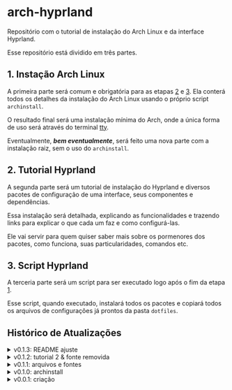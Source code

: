 # arch-hyprland #

Repositório com o tutorial de instalação do Arch Linux e da interface Hyprland.

Esse repositório está dividido em três partes.


## 1. Instação Arch Linux ##
A primeira parte será comum e obrigatória para as etapas [2](#2-tutorial-hyprland) e [3](#3-script-hyprland).
Ela conterá todos os detalhes da instalação do Arch Linux usando o próprio script `archinstall`.

O resultado final será uma instalação mínima do Arch, onde a única forma de uso será através do terminal [tty](https://wiki.archlinux.org/title/Linux_console).

Eventualmente, ***bem eventualmente***, será feito uma nova parte com a instalação raiz, sem o uso do `archinstall`.


## 2. Tutorial Hyprland ##
A segunda parte será um tutorial de instalação do Hyprland e diversos pacotes de configuração de uma interface, seus componentes e dependências.

Essa instalação será detalhada, explicando as funcionalidades e trazendo links para explicar o que cada um faz e como configurá-las.

Ele vai servir para quem quiser saber mais sobre os pormenores dos pacotes, como funciona, suas particularidades, comandos etc.


## 3. Script Hyprland ##
A terceria parte será um script para ser executado logo após o fim da etapa [1](#1-instação-arch-linux).

Esse script, quando executado, instalará todos os pacotes e copiará todos os arquivos de configurações já prontos da pasta `dotfiles`.


## Histórico de Atualizações ##
<details>
    <summary>v0.1.3: README ajuste</summary>

* ajuste no README;
</details>
<details>
    <summary>v0.1.2: tutorial 2 & fonte removida</summary>

* ajustes no Tutorial 2;
* organização das pastas no `dotfiles`;
* removida a pasta `Fontes` para deixar o repositório mais leve;
    * a fonte agora é baixada diretamente;
* ajustes de links e descrições no Tutorial 1;
</details>
<details>
    <summary>v0.1.1: arquivos e fontes</summary>

* adicionando arquivos de configuracao para:
    * hyprland
    * kitty
    * bashrc
    * neofetch
    * vim
* adicionando os arquivos `ttf` do CaskaydiaCove Nerd Font;
</details>
<details>
    <summary>v0.1.0: archinstall</summary>

* início do Tutorial 2;
* finalização do Tutorial 1 usando o archinstall;
* ajustes no README inicial;
</details>
<details>
    <summary>v0.0.1: criação</summary>

* criação dos READMEs e das pastas;
* criação do repositório;
</details>

